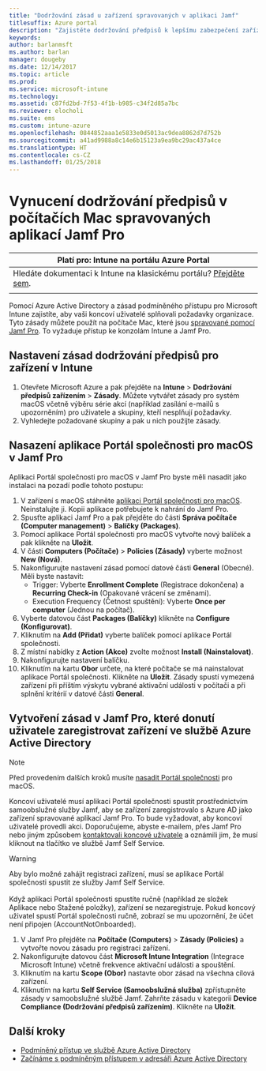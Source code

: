 ```yaml
---
title: "Dodržování zásad u zařízení spravovaných v aplikaci Jamf"
titlesuffix: Azure portal
description: "Zajistěte dodržování předpisů k lepšímu zabezpečení zařízení spravovaných aplikací Jamf."
keywords: 
author: barlanmsft
ms.author: barlan
manager: dougeby
ms.date: 12/14/2017
ms.topic: article
ms.prod: 
ms.service: microsoft-intune
ms.technology: 
ms.assetid: c87fd2bd-7f53-4f1b-b985-c34f2d85a7bc
ms.reviewer: elocholi
ms.suite: ems
ms.custom: intune-azure
ms.openlocfilehash: 0844852aaa1e5833e0d5013ac9dea8862d7d752b
ms.sourcegitcommit: a41ad9988a8c14e6b15123a9ea9bc29ac437a4ce
ms.translationtype: HT
ms.contentlocale: cs-CZ
ms.lasthandoff: 01/25/2018
---
```

# <a name="enforce-compliance-on-macs-managed-with-jamf-pro"></a>Vynucení dodržování předpisů v počítačích Mac spravovaných aplikací Jamf Pro

|Platí pro: Intune na portálu Azure Portal |
|--|
|Hledáte dokumentaci k Intune na klasickému portálu? [Přejděte sem](/intune/introduction-intune?toc=/intune-classic/toc.json).|
| |

Pomocí Azure Active Directory a zásad podmíněného přístupu pro Microsoft Intune zajistíte, aby vaši koncoví uživatelé splňovali požadavky organizace. Tyto zásady můžete použít na počítače Mac, které jsou [spravované pomocí Jamf Pro](conditional-access-integrate-jamf.md). To vyžaduje přístup ke konzolám Intune a Jamf Pro.

## <a name="set-up-device-compliance-policies-in-intune"></a>Nastavení zásad dodržování předpisů pro zařízení v Intune

1. Otevřete Microsoft Azure a pak přejděte na **Intune** > **Dodržování předpisů zařízením** > **Zásady**. Můžete vytvářet zásady pro systém macOS včetně výběru série akcí (například zasílání e-mailů s upozorněním) pro uživatele a skupiny, kteří nesplňují požadavky.
2. Vyhledejte požadované skupiny a pak u nich použijte zásady.

## <a name="deploy-the-company-portal-app-for-macos-in-jamf-pro"></a>Nasazení aplikace Portál společnosti pro macOS v Jamf Pro

Aplikaci Portál společnosti pro macOS v Jamf Pro byste měli nasadit jako instalaci na pozadí podle tohoto postupu:

1. V zařízení s macOS stáhněte [aplikaci Portál společnosti pro macOS](https://go.microsoft.com/fwlink/?linkid=862280). Neinstalujte ji. Kopii aplikace potřebujete k nahrání do Jamf Pro.
2. Spusťte aplikaci Jamf Pro a pak přejděte do části **Správa počítače (Computer management)** > **Balíčky (Packages)**.
3. Pomocí aplikace Portál společnosti pro macOS vytvořte nový balíček a pak klikněte na **Uložit**.
4. V části **Computers (Počítače)** > **Policies (Zásady)** vyberte možnost **New (Nová)**.
5. Nakonfigurujte nastavení zásad pomocí datové části **General** (Obecné). Měli byste nastavit:
   - Trigger: Vyberte **Enrollment Complete** (Registrace dokončena) a **Recurring Check-in** (Opakované vrácení se změnami).
   - Execution Frequency (Četnost spuštění): Vyberte **Once per computer** (Jednou na počítač).
6. Vyberte datovou část **Packages (Balíčky)** klikněte na **Configure (Konfigurovat)**.
7. Kliknutím na **Add (Přidat)** vyberte balíček pomocí aplikace Portál společnosti.
8. Z místní nabídky z **Action (Akce)** zvolte možnost **Install (Nainstalovat)**.
9. Nakonfigurujte nastavení balíčku.
10. Kliknutím na kartu **Obor** určete, na které počítače se má nainstalovat aplikace Portál společnosti. Klikněte na **Uložit**. Zásady spustí vymezená zařízení při příštím výskytu vybrané aktivační události v počítači a při splnění kritérií v datové části **General**.

## <a name="create-a-policy-in-jamf-pro-to-have-users-register-their-devices-with-azure-active-directory"></a>Vytvoření zásad v Jamf Pro, které donutí uživatele zaregistrovat zařízení ve službě Azure Active Directory

> [!NOTE]
> Před provedením dalších kroků musíte [nasadit Portál společnosti](conditional-access-assign-jamf.md#require-the-company-portal-app-for-macos) pro macOS.  

Koncoví uživatelé musí aplikaci Portál společnosti spustit prostřednictvím samoobslužné služby Jamf, aby se zařízení zaregistrovalo s Azure AD jako zařízení spravované aplikací Jamf Pro. To bude vyžadovat, aby koncoví uživatelé provedli akci. Doporučujeme, abyste e-mailem, přes Jamf Pro nebo jiným způsobem [kontaktovali koncové uživatele](end-user-educate.md) a oznámili jim, že musí kliknout na tlačítko ve službě Jamf Self Service.

> [!WARNING]
> Aby bylo možné zahájit registraci zařízení, musí se aplikace Portál společnosti spustit ze služby Jamf Self Service. <br><br>Když aplikaci Portál společnosti spustíte ručně (například ze složek Aplikace nebo Stažené položky), zařízení se nezaregistruje. Pokud koncový uživatel spustí Portál společnosti ručně, zobrazí se mu upozornění, že účet není připojen (AccountNotOnboarded).

1. V Jamf Pro přejděte na **Počítače (Computers)** > **Zásady (Policies)** a vytvořte novou zásadu pro registraci zařízení.
2. Nakonfigurujte datovou část **Microsoft Intune Integration** (Integrace Microsoft Intune) včetně frekvence aktivační události a spouštění.
3. Kliknutím na kartu **Scope (Obor)** nastavte obor zásad na všechna cílová zařízení.
4. Kliknutím na kartu **Self Service (Samoobslužná služba)** zpřístupněte zásady v samoobslužné službě Jamf. Zahrňte zásadu v kategorii **Device Compliance (Dodržování předpisů zařízením)**. Klikněte na **Uložit**.

## <a name="next-steps"></a>Další kroky

- [Podmíněný přístup ve službě Azure Active Directory](https://docs.microsoft.com/azure/active-directory/active-directory-conditional-access-azure-portal)
- [Začínáme s podmíněným přístupem v adresáři Azure Active Directory](https://docs.microsoft.com/azure/active-directory/active-directory-conditional-access-azure-portal-get-started)
